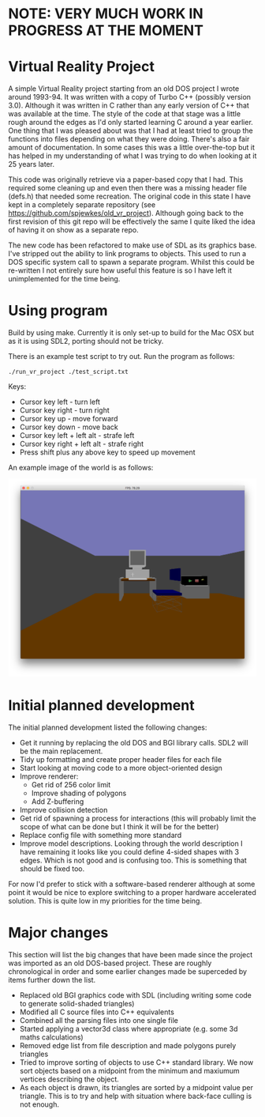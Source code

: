 # NOTE: VERY MUCH WORK IN PROGRESS AT THE MOMENT

# Virtual Reality Project

A simple Virtual Reality project starting from an old DOS project I wrote around 1993-94. It was written with a copy of Turbo C++ (possibly version 3.0). Although it was written in C rather than any early version of C++ that was available at the time. The style of the code at that stage was a little rough around the edges as I'd only started learning C around a year earlier. One thing that I was pleased about was that I had at least tried to group the functions into files depending on what they were doing. There's also a fair amount of documentation. In some cases this was a little over-the-top but it has helped in my understanding of what I was trying to do when looking at it 25 years later.

This code was originally retrieve via a paper-based copy that I had. This required some cleaning up and even then there was a missing header file (defs.h) that needed some recreation. The original code in this state I have kept in a completely separate repository (see https://github.com/spjewkes/old_vr_project). Although going back to the first revision of this git repo will be effectively the same I quite liked the idea of having it on show as a separate repo.

The new code has been refactored to make use of SDL as its graphics base. I've stripped out the ability to link programs to objects. This used to run a DOS specific system call to spawn a separate program. Whilst this could be re-written I not entirely sure how useful this feature is so I have left it unimplemented for the time being.

# Using program

Build by using make. Currently it is only set-up to build for the Mac OSX but as it is using SDL2, porting should not be tricky.

There is an example test script to try out. Run the program as follows:

```
./run_vr_project ./test_script.txt
```

Keys:

* Cursor key left - turn left
* Cursor key right - turn right
* Cursor key up - move forward
* Cursor key down - move back
* Cursor key left + left alt - strafe left
* Cursor key right + left alt - strafe right
* Press shift plus any above key to speed up movement

An example image of the world is as follows:

![alt text](https://github.com/spjewkes/vr_project/blob/master/res/hires_test_world.png)

# Initial planned development

The initial planned development listed the following changes:

* Get it running by replacing the old DOS and BGI library calls. SDL2 will be the main replacement.
* Tidy up formatting and create proper header files for each file
* Start looking at moving code to a more object-oriented design
* Improve renderer:
  * Get rid of 256 color limit
  * Improve shading of polygons
  * Add Z-buffering
* Improve collision detection
* Get rid of spawning a process for interactions (this will probably limit the scope of what can be done but I think it will be for the better)
* Replace config file with something more standard
* Improve model descriptions. Looking through the world description I have remaining it looks like you could define 4-sided shapes with 3 edges. Which is not good and is confusing too. This is something that should be fixed too.

For now I'd prefer to stick with a software-based renderer although at some point it would be nice to explore switching to a proper hardware accelerated solution. This is quite low in my priorities for the time being.

# Major changes

This section will list the big changes that have been made since the project was imported as an old DOS-based project. These are roughly chronological in order and some earlier changes made be superceded by items further down the list.

* Replaced old BGI graphics code with SDL (including writing some code to generate solid-shaded triangles)
* Modified all C source files into C++ equivalents
* Combined all the parsing files into one single file
* Started applying a vector3d class where appropriate (e.g. some 3d maths calculations)
* Removed edge list from file description and made polygons purely triangles
* Tried to improve sorting of objects to use C++ standard library. We now sort objects based on a midpoint from the minimum and maxiumum vertices describing the object.
* As each object is drawn, its triangles are sorted by a midpoint value per triangle. This is to try and help with situation where back-face culling is not enough.
